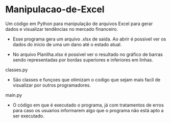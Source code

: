 # Manipulacao-de-Excel
Um código em Python para manipulação de arquivos Excel para gerar dados e visualizar tendências no mercado financeiro. 


- Esse programa gera um arquivo .xlsx  de saida. Ao abrir é possivel ver os dados do inicio de uma um dano até o estado atual.

- No arquivo Planilha.xlsx é possivel ver o resultado no gráfico de barras sendo representadas por bordas superiores e inferiores em linhas. 


classes.py 
- São classes e funçoes que otimizam o codigo que sejam mais facil de visualizar por outros programadores. 


main.py 
- O código em que é executado o programa, já com tratamentos de erros para caso os usuarios informarem algo que o programa não está  apto a ser executado. 
